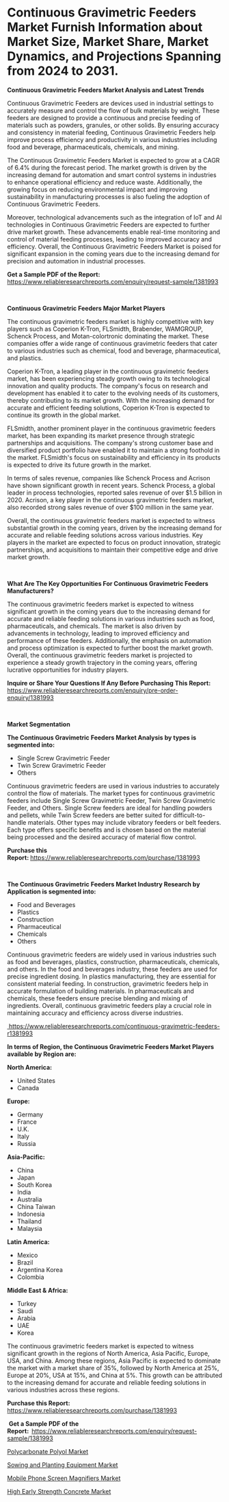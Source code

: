 <p><h1>Continuous Gravimetric Feeders Market Furnish Information about Market Size, Market Share, Market Dynamics, and Projections Spanning from 2024 to 2031.</h1></p><p><strong>Continuous Gravimetric Feeders Market Analysis and Latest Trends</strong></p>
<p><p>Continuous Gravimetric Feeders are devices used in industrial settings to accurately measure and control the flow of bulk materials by weight. These feeders are designed to provide a continuous and precise feeding of materials such as powders, granules, or other solids. By ensuring accuracy and consistency in material feeding, Continuous Gravimetric Feeders help improve process efficiency and productivity in various industries including food and beverage, pharmaceuticals, chemicals, and mining.</p><p>The Continuous Gravimetric Feeders Market is expected to grow at a CAGR of 6.4% during the forecast period. The market growth is driven by the increasing demand for automation and smart control systems in industries to enhance operational efficiency and reduce waste. Additionally, the growing focus on reducing environmental impact and improving sustainability in manufacturing processes is also fueling the adoption of Continuous Gravimetric Feeders.</p><p>Moreover, technological advancements such as the integration of IoT and AI technologies in Continuous Gravimetric Feeders are expected to further drive market growth. These advancements enable real-time monitoring and control of material feeding processes, leading to improved accuracy and efficiency. Overall, the Continuous Gravimetric Feeders Market is poised for significant expansion in the coming years due to the increasing demand for precision and automation in industrial processes.</p></p>
<p><strong>Get a Sample PDF of the Report:&nbsp;</strong> <a href="https://www.reliableresearchreports.com/enquiry/request-sample/1381993">https://www.reliableresearchreports.com/enquiry/request-sample/1381993</a></p>
<p>&nbsp;</p>
<p><strong>Continuous Gravimetric Feeders Major Market Players</strong></p>
<p><p>The continuous gravimetric feeders market is highly competitive with key players such as Coperion K-Tron, FLSmidth, Brabender, WAMGROUP, Schenck Process, and Motan-colortronic dominating the market. These companies offer a wide range of continuous gravimetric feeders that cater to various industries such as chemical, food and beverage, pharmaceutical, and plastics.</p><p>Coperion K-Tron, a leading player in the continuous gravimetric feeders market, has been experiencing steady growth owing to its technological innovation and quality products. The company's focus on research and development has enabled it to cater to the evolving needs of its customers, thereby contributing to its market growth. With the increasing demand for accurate and efficient feeding solutions, Coperion K-Tron is expected to continue its growth in the global market.</p><p>FLSmidth, another prominent player in the continuous gravimetric feeders market, has been expanding its market presence through strategic partnerships and acquisitions. The company's strong customer base and diversified product portfolio have enabled it to maintain a strong foothold in the market. FLSmidth's focus on sustainability and efficiency in its products is expected to drive its future growth in the market.</p><p>In terms of sales revenue, companies like Schenck Process and Acrison have shown significant growth in recent years. Schenck Process, a global leader in process technologies, reported sales revenue of over $1.5 billion in 2020. Acrison, a key player in the continuous gravimetric feeders market, also recorded strong sales revenue of over $100 million in the same year.</p><p>Overall, the continuous gravimetric feeders market is expected to witness substantial growth in the coming years, driven by the increasing demand for accurate and reliable feeding solutions across various industries. Key players in the market are expected to focus on product innovation, strategic partnerships, and acquisitions to maintain their competitive edge and drive market growth.</p></p>
<p>&nbsp;</p>
<p><strong>What Are The Key Opportunities For Continuous Gravimetric Feeders Manufacturers?</strong></p>
<p><p>The continuous gravimetric feeders market is expected to witness significant growth in the coming years due to the increasing demand for accurate and reliable feeding solutions in various industries such as food, pharmaceuticals, and chemicals. The market is also driven by advancements in technology, leading to improved efficiency and performance of these feeders. Additionally, the emphasis on automation and process optimization is expected to further boost the market growth. Overall, the continuous gravimetric feeders market is projected to experience a steady growth trajectory in the coming years, offering lucrative opportunities for industry players.</p></p>
<p><strong>Inquire or Share Your Questions If Any Before Purchasing This Report:</strong> <a href="https://www.reliableresearchreports.com/enquiry/pre-order-enquiry/1381993">https://www.reliableresearchreports.com/enquiry/pre-order-enquiry/1381993</a></p>
<p>&nbsp;</p>
<p><strong>Market Segmentation</strong></p>
<p><strong>The Continuous Gravimetric Feeders Market Analysis by types is segmented into:</strong></p>
<p><ul><li>Single Screw Gravimetric Feeder</li><li>Twin Screw Gravimetric Feeder</li><li>Others</li></ul></p>
<p><p>Continuous gravimetric feeders are used in various industries to accurately control the flow of materials. The market types for continuous gravimetric feeders include Single Screw Gravimetric Feeder, Twin Screw Gravimetric Feeder, and Others. Single Screw feeders are ideal for handling powders and pellets, while Twin Screw feeders are better suited for difficult-to-handle materials. Other types may include vibratory feeders or belt feeders. Each type offers specific benefits and is chosen based on the material being processed and the desired accuracy of material flow control.</p></p>
<p><strong>Purchase this Report:&nbsp;</strong><a href="https://www.reliableresearchreports.com/purchase/1381993">https://www.reliableresearchreports.com/purchase/1381993</a></p>
<p>&nbsp;</p>
<p><strong>The Continuous Gravimetric Feeders Market Industry Research by Application is segmented into:</strong></p>
<p><ul><li>Food and Beverages</li><li>Plastics</li><li>Construction</li><li>Pharmaceutical</li><li>Chemicals</li><li>Others</li></ul></p>
<p><p>Continuous gravimetric feeders are widely used in various industries such as food and beverages, plastics, construction, pharmaceuticals, chemicals, and others. In the food and beverages industry, these feeders are used for precise ingredient dosing. In plastics manufacturing, they are essential for consistent material feeding. In construction, gravimetric feeders help in accurate formulation of building materials. In pharmaceuticals and chemicals, these feeders ensure precise blending and mixing of ingredients. Overall, continuous gravimetric feeders play a crucial role in maintaining accuracy and efficiency across diverse industries.</p></p>
<p><a href="https://www.reliableresearchreports.com/continuous-gravimetric-feeders-r1381993">&nbsp;https://www.reliableresearchreports.com/continuous-gravimetric-feeders-r1381993</a></p>
<p><strong>In terms of Region, the Continuous Gravimetric Feeders Market Players available by Region are:</strong></p>
<p>
    <p> <strong> North America: </strong>
        <ul>
            <li>United States</li>
            <li>Canada</li>
        </ul>
        </p> 
    <p> <strong> Europe: </strong>
        <ul>
            <li>Germany</li>
            <li>France</li>
            <li>U.K.</li>
            <li>Italy</li>
            <li>Russia</li>
        </ul>
        </p> 
    <p> <strong> Asia-Pacific: </strong>
        <ul>
            <li>China</li>
            <li>Japan</li>
            <li>South Korea</li>
            <li>India</li>
            <li>Australia</li>
            <li>China Taiwan</li>
            <li>Indonesia</li>
            <li>Thailand</li>
            <li>Malaysia</li>
        </ul>
        </p> 
    <p> <strong> Latin America: </strong>
        <ul>
            <li>Mexico</li>
            <li>Brazil</li>
            <li>Argentina Korea</li>
            <li>Colombia</li>
        </ul>
        </p> 
    <p> <strong> Middle East & Africa: </strong>
        <ul>
            <li>Turkey</li>
            <li>Saudi</li>
            <li>Arabia</li>
            <li>UAE</li>
            <li>Korea</li>
        </ul>
    </p>
    </p>
<p><p>The continuous gravimetric feeders market is expected to witness significant growth in the regions of North America, Asia Pacific, Europe, USA, and China. Among these regions, Asia Pacific is expected to dominate the market with a market share of 35%, followed by North America at 25%, Europe at 20%, USA at 15%, and China at 5%. This growth can be attributed to the increasing demand for accurate and reliable feeding solutions in various industries across these regions.</p></p>
<p><strong>Purchase this Report: </strong><a href="https://www.reliableresearchreports.com/purchase/1381993">https://www.reliableresearchreports.com/purchase/1381993</a></p>
<p>&nbsp;<strong>Get a Sample PDF of the Report:&nbsp;&nbsp;</strong><a href="https://www.reliableresearchreports.com/enquiry/request-sample/1381993">https://www.reliableresearchreports.com/enquiry/request-sample/1381993</a></p>
<p><strong></strong></p>
<p><p><a href="https://issuu.com/reportprime-2/docs/polycarbonate-polyol-market-size-2030.pptx">Polycarbonate Polyol Market</a></p><p><a href="https://www.linkedin.com/pulse/sowing-planting-equipment-market-analysis-sze-forecasted-cph7e?trackingId=n16E88Z24D%2BA613fmIsM1w%3D%3D">Sowing and Planting Equipment Market</a></p><p><a href="https://www.linkedin.com/pulse/mobile-phone-screen-magnifiersnbspmarket-focuses-market-knw0f?trackingId=QTX3dSWnGbVHfIZ36oemSg%3D%3D">Mobile Phone Screen Magnifiers Market</a></p><p><a href="https://issuu.com/reportprime-2/docs/high-early-strength-concrete-market-size-2030.pptx">High Early Strength Concrete Market</a></p></p>
